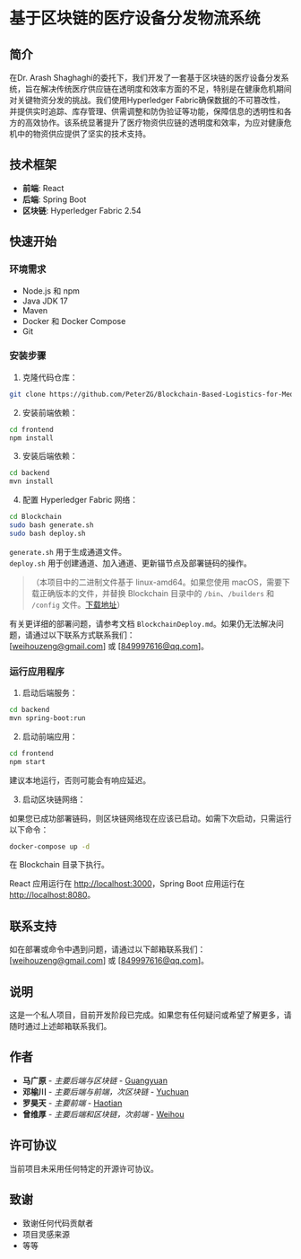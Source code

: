 # 基于区块链的医疗设备分发物流系统


## 简介

在Dr. Arash Shaghaghi的委托下，我们开发了一套基于区块链的医疗设备分发系统，旨在解决传统医疗供应链在透明度和效率方面的不足，特别是在健康危机期间对关键物资分发的挑战。我们使用Hyperledger Fabric确保数据的不可篡改性，并提供实时追踪、库存管理、供需调整和防伪验证等功能，保障信息的透明性和各方的高效协作。该系统显著提升了医疗物资供应链的透明度和效率，为应对健康危机中的物资供应提供了坚实的技术支持。

## 技术框架

- **前端**: React  
- **后端**: Spring Boot  
- **区块链**: Hyperledger Fabric 2.54  

## 快速开始

### 环境需求

- Node.js 和 npm  
- Java JDK 17  
- Maven  
- Docker 和 Docker Compose  
- Git  

### 安装步骤

1. 克隆代码仓库：

```sh
git clone https://github.com/PeterZG/Blockchain-Based-Logistics-for-Medical-Equipment-Distribution-System.git
```

2. 安装前端依赖：

```sh
cd frontend
npm install
```

3. 安装后端依赖：

```sh
cd backend
mvn install
```

4. 配置 Hyperledger Fabric 网络：

```sh
cd Blockchain
sudo bash generate.sh
sudo bash deploy.sh
```

`generate.sh` 用于生成通道文件。  
`deploy.sh` 用于创建通道、加入通道、更新锚节点及部署链码的操作。

> （本项目中的二进制文件基于 linux-amd64。如果您使用 macOS，需要下载正确版本的文件，并替换 Blockchain 目录中的 `/bin`、`/builders` 和 `/config` 文件。[下载地址](https://github.com/hyperledger/fabric/releases)）

有关更详细的部署问题，请参考文档 `BlockchainDeploy.md`。如果仍无法解决问题，请通过以下联系方式联系我们：  
[weihouzeng@gmail.com] 或 [849997616@qq.com]。

### 运行应用程序

1. 启动后端服务：

```sh
cd backend
mvn spring-boot:run
```

2. 启动前端应用：

```sh
cd frontend
npm start
```

建议本地运行，否则可能会有响应延迟。

3. 启动区块链网络：

如果您已成功部署链码，则区块链网络现在应该已启动。如需下次启动，只需运行以下命令：

```sh
docker-compose up -d
```

在 Blockchain 目录下执行。

React 应用运行在 [http://localhost:3000](http://localhost:3000)，Spring Boot 应用运行在 [http://localhost:8080](http://localhost:8080)。

## 联系支持

如在部署或命令中遇到问题，请通过以下邮箱联系我们：  
[weihouzeng@gmail.com] 或 [849997616@qq.com]。

## 说明

这是一个私人项目，目前开发阶段已完成。如果您有任何疑问或希望了解更多，请随时通过上述邮箱联系我们。

## 作者

- **马广原** - *主要后端与区块链* - [Guangyuan](https://github.com/Noplusultra)  
- **邓榆川** - *主要后端与前端，次区块链* - [Yuchuan](https://github.com/dyc54)  
- **罗昊天** - *主要前端* - [Haotian](https://github.com/Haotian14)  
- **曾维厚** - *主要后端和区块链，次前端* - [Weihou](https://github.com/PeterZG)  

## 许可协议

当前项目未采用任何特定的开源许可协议。

## 致谢

- 致谢任何代码贡献者  
- 项目灵感来源  
- 等等

